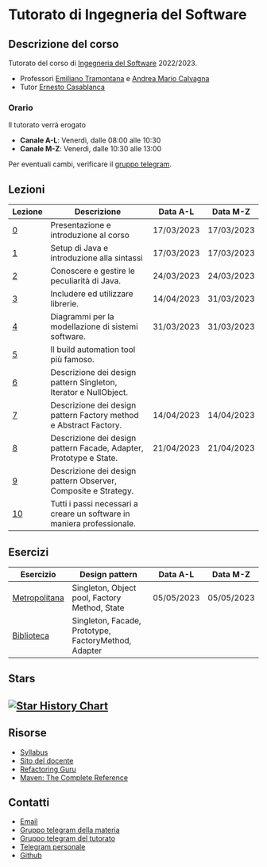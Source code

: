 # Tutorato di Ingegneria del Software

<!-- New section -->

## Descrizione del corso

Tutorato del corso di [Ingegneria del Software](https://web.dmi.unict.it/corsi/l-31/insegnamenti?seuid=609219B7-63E2-417A-BDFD-A86B9856BAF1) 2022/2023.

- Professori [Emiliano Tramontana](https://web.dmi.unict.it/docenti/emiliano.alessio.tramontana) e [Andrea Mario Calvagna](https://web.dmi.unict.it/docenti/andrea.calvagna)
- Tutor [Ernesto Casablanca](https://github.com/TendTo)

<!-- New subsection -->

### Orario

Il tutorato verrà erogato

- **Canale A-L**: Venerdì, dalle 08:00 alle 10:30
- **Canale M-Z**: Venerdì, dalle 10:30 alle 13:00

Per eventuali cambi, verificare il [gruppo telegram](https://t.me/+VgP5Dogke9phOTY0).

<!-- New section -->

## Lezioni

<div class="scrollable">

| Lezione                                                                                                          | Descrizione                                                            | Data A-L   | Data M-Z   |
| ---------------------------------------------------------------------------------------------------------------- | ---------------------------------------------------------------------- | ---------- | ---------- |
| [0](https://tendto.github.io/Tutorato-Ingegneria-del-Software/lezioni/0-Introduzione)                            | Presentazione e introduzione al corso                                  | 17/03/2023 | 17/03/2023 |
| [1](https://tendto.github.io/Tutorato-Ingegneria-del-Software/lezioni/1-Java)                                    | Setup di Java e introduzione alla sintassi                             | 17/03/2023 | 17/03/2023 |
| [2](https://tendto.github.io/Tutorato-Ingegneria-del-Software/lezioni/2-Programmare%20in%20Java)                 | Conoscere e gestire le peculiarità di Java.                            | 24/03/2023 | 24/03/2023 |
| [3](https://tendto.github.io/Tutorato-Ingegneria-del-Software/lezioni/3-Sulle%20spalle%20dei%20giganti)          | Includere ed utilizzare librerie.                                      | 14/04/2023 | 31/03/2023 |
| [4](https://tendto.github.io/Tutorato-Ingegneria-del-Software/lezioni/4-UML)                                     | Diagrammi per la modellazione di sistemi software.                     | 31/03/2023 | 31/03/2023 |
| [5](https://tendto.github.io/Tutorato-Ingegneria-del-Software/lezioni/5-Maven)                                   | Il build automation tool più famoso.                                   |            |            |
| [6](https://tendto.github.io/Tutorato-Ingegneria-del-Software/lezioni/6-Singleton,%20Iterator,%20NullObject)     | Descrizione dei design pattern Singleton, Iterator e NullObject.       |            |            |
| [7](https://tendto.github.io/Tutorato-Ingegneria-del-Software/lezioni/7-Factory%20Method,%20Abstract%20Factory)  | Descrizione dei design pattern Factory method e Abstract Factory.      | 14/04/2023 | 14/04/2023 |
| [8](https://tendto.github.io/Tutorato-Ingegneria-del-Software/lezioni/8-Facade,%20Adapter,%20Prototype,%20State) | Descrizione dei design pattern Facade, Adapter, Prototype e State.     | 21/04/2023 | 21/04/2023 |
| [9](https://tendto.github.io/Tutorato-Ingegneria-del-Software/lezioni/9-Observer,%20Composite,%20Strategy)       | Descrizione dei design pattern Observer, Composite e Strategy.         |            |            |
| [10](https://tendto.github.io/Tutorato-Ingegneria-del-Software/lezioni/10-Processi%20di%20sviluppo%20software/)  | Tutti i passi necessari a creare un software in maniera professionale. |            |            |

</div>

<!-- New section -->

## Esercizi

| Esercizio                                                                                                               | Design pattern                                       | Data A-L   | Data M-Z   |
| ----------------------------------------------------------------------------------------------------------------------- | ---------------------------------------------------- | ---------- | ---------- |
| [Metropolitana](https://github.com/TendTo/Tutorato-Ingegneria-del-Software/tree/master/esercizi/progetti/metropolitana) | Singleton, Object pool, Factory Method, State        | 05/05/2023 | 05/05/2023 |
| [Biblioteca](https://github.com/TendTo/Tutorato-Ingegneria-del-Software/tree/master/esercizi/progetti/biblioteca)       | Singleton, Facade, Prototype, FactoryMethod, Adapter |            |            |

<!-- New section -->

## Stars

## [![Star History Chart](https://api.star-history.com/svg?repos=TendTo/Tutorato-Ingegneria-del-Software&type=Date)](https://star-history.com/#TendTo/Tutorato-Ingegneria-del-Software&Date)

<!-- New section -->

## Risorse

- [Syllabus](https://web.dmi.unict.it/corsi/l-31/insegnamenti?seuid=609219B7-63E2-417A-BDFD-A86B9856BAF1)
- [Sito del docente](https://www.dmi.unict.it/tramonta/se/ingegneria-software.html)
- [Refactoring Guru](https://refactoring.guru/design-patterns/catalog)
- [Maven: The Complete Reference](https://books.sonatype.com/mvnref-book/reference/index.html)

<!-- New section -->

## Contatti

- [Email](mailto:casablancaernesto@gmail.com)
- [Gruppo telegram della materia](https://t.me/+CBrlIVk9UxA4dL45yDiKOg)
- [Gruppo telegram del tutorato](https://t.me/+VgP5Dogke9phOTY0)
- [Telegram personale](https://t.me/TendTo)
- [Github](https://github.com/TendTo)
